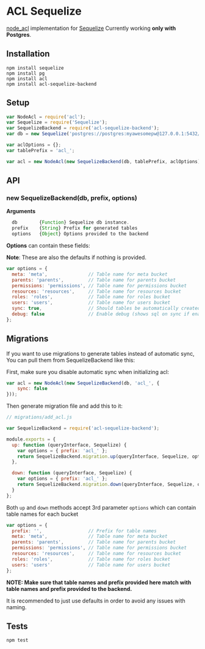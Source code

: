 # ACL Sequelize

 [node_acl](https://github.com/OptimalBits/node_acl) implementation for [Sequelize](https://github.com/sequelize/sequelize)
Currently working **only with Postgres**.

## Installation

```
npm install sequelize
npm install pg
npm install acl
npm install acl-sequelize-backend
```


## Setup

```javascript
var NodeAcl = require('acl');
var Sequelize = require('Sequelize');
var SequelizeBackend = require('acl-sequelize-backend');
var db = new Sequelize('postgres://postgres:myawesomepw@127.0.0.1:5432/myawesomedb');

var aclOptions = {};
var tablePrefix = 'acl_';

var acl = new NodeAcl(new SequelizeBackend(db, tablePrefix, aclOptions));
```


## API

### new SequelizeBackend(db, prefix, options)

__Arguments__

```javascript
  db        {Function} Sequelize db instance.
  prefix    {String} Prefix for generated tables
  options   {Object} Options provided to the backend
```

**Options** can contain these fields:

**Note**: These are also the defaults if nothing is provided.

```javascript
var options = {
  meta: 'meta',               // Table name for meta bucket
  parents: 'parents',         // Table name for parents bucket
  permissions: 'permissions', // Table name for permissions bucket
  resources: 'resources',     // Table name for resources bucket
  roles: 'roles',             // Table name for roles bucket
  users: 'users',             // Table name for users bucket
  sync: true,                 // Should tables be automatically created using sequelize sync method
  debug: false                // Enable debug (shows sql on sync if enabled)
};
```

## Migrations

If you want to use migrations to generate tables instead of automatic sync, You can pull them from SequelizeBackend like this:

First, make sure you disable automatic sync when initializing acl:

```javascript
var acl = new NodeAcl(new SequelizeBackend(db, 'acl_', {
    sync: false
}));
```

Then generate migration file and add this to it:

```javascript
// migrations/add_acl.js

var SequelizeBackend = require('acl-sequelize-backend');

module.exports = {
  up: function (queryInterface, Sequelize) {
    var options = { prefix: 'acl_' };
    return SequelizeBackend.migration.up(queryInterface, Sequelize, options);
  },

  down: function (queryInterface, Sequelize) {
    var options = { prefix: 'acl_' };
    return SequelizeBackend.migration.down(queryInterface, Sequelize, options);
  }
};
```

Both `up` and `down` methods accept 3rd parameter `options` which can contain table names for each bucket

```javascript
var options = {
  prefix: '',                 // Prefix for table names
  meta: 'meta',               // Table name for meta bucket
  parents: 'parents',         // Table name for parents bucket
  permissions: 'permissions', // Table name for permissions bucket
  resources: 'resources',     // Table name for resources bucket
  roles: 'roles',             // Table name for roles bucket
  users: 'users'              // Table name for users bucket
};
```

**NOTE: Make sure that table names and prefix provided here match with table names and prefix provided to the backend.**

It is recommended to just use defaults in order to avoid any issues with naming.

## Tests

```
npm test
```



